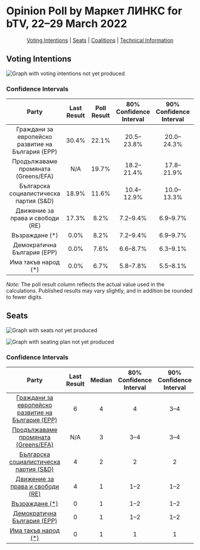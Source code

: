 # Opinion Poll by Маркет ЛИНКС for bTV, 22–29 March 2022

<p align="center"><a href="#voting-intentions">Voting Intentions</a> | <a href="#seats">Seats</a> | <a href="#coalitions">Coalitions</a> | <a href="#technical-information">Technical Information</a></p>

## Voting Intentions

![Graph with voting intentions not yet produced](2022-03-29-МаркетЛИНКС.png "Voting Intentions")

### Confidence Intervals

| Party | Last Result | Poll Result | 80% Confidence Interval | 90% Confidence Interval | 95% Confidence Interval | 99% Confidence Interval |
|:-----:|:-----------:|:-----------:|:-----------------------:|:-----------------------:|:-----------------------:|:-----------------------:|
| Граждани за европейско развитие на България (EPP) | 30.4% | 22.1% | 20.5–23.8% |20.0–24.3% |19.6–24.7% |18.9–25.5% |
| Продължаваме промяната (Greens/EFA) | N/A | 19.7% | 18.2–21.4% |17.8–21.9% |17.4–22.3% |16.7–23.1% |
| Българска социалистическа партия (S&D) | 18.9% | 11.6% | 10.4–12.9% |10.0–13.3% |9.8–13.7% |9.2–14.4% |
| Движение за права и свободи (RE) | 17.3% | 8.2% | 7.2–9.4% |6.9–9.7% |6.6–10.0% |6.2–10.6% |
| Възраждане (*) | 0.0% | 8.2% | 7.2–9.4% |6.9–9.7% |6.6–10.0% |6.2–10.6% |
| Демократична България (EPP) | 0.0% | 7.6% | 6.6–8.7% |6.3–9.1% |6.1–9.4% |5.7–10.0% |
| Има такъв народ (*) | 0.0% | 6.7% | 5.8–7.8% |5.5–8.1% |5.3–8.4% |4.9–9.0% |

*Note:* The poll result column reflects the actual value used in the calculations. Published results may vary slightly, and in addition be rounded to fewer digits.

## Seats

![Graph with seats not yet produced](2022-03-29-МаркетЛИНКС-seats.png "Seats")

![Graph with seating plan not yet produced](2022-03-29-МаркетЛИНКС-seating-plan.png "Seating Plan")

### Confidence Intervals

| Party | Last Result | Median | 80% Confidence Interval | 90% Confidence Interval | 95% Confidence Interval | 99% Confidence Interval |
|:-----:|:-----------:|:------:|:-----------------------:|:-----------------------:|:-----------------------:|:-----------------------:|
| <a href="#граждани-за-европейско-развитие-на-българия-(epp)">Граждани за европейско развитие на България (EPP)</a> | 6 | 4 | 4 |3–4 |3–4 |3–4 |
| <a href="#продължаваме-промяната-(greens/efa)">Продължаваме промяната (Greens/EFA)</a> | N/A | 3 | 3–4 |3–4 |3–4 |3–4 |
| <a href="#българска-социалистическа-партия-(s&d)">Българска социалистическа партия (S&D)</a> | 4 | 2 | 2 |2 |2 |2–3 |
| <a href="#движение-за-права-и-свободи-(re)">Движение за права и свободи (RE)</a> | 4 | 1 | 1–2 |1–2 |1–2 |1–2 |
| <a href="#възраждане-(*)">Възраждане (*)</a> | 0 | 1 | 1–2 |1–2 |1–2 |1–2 |
| <a href="#демократична-българия-(epp)">Демократична България (EPP)</a> | 0 | 1 | 1–2 |1–2 |1–2 |1–2 |
| <a href="#има-такъв-народ-(*)">Има такъв народ (*)</a> | 0 | 1 | 1 |1 |1 |0–2 |

